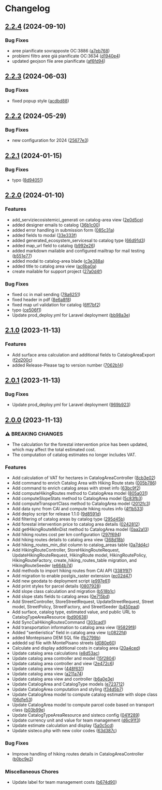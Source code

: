 # Changelog

## [2.2.4](https://github.com/webmappsrl/sisteco2/compare/v2.2.3...v2.2.4) (2024-09-10)


### Bug Fixes

* aree pianificate sovrapposte OC:3886 ([a7eb768](https://github.com/webmappsrl/sisteco2/commit/a7eb7688efa5b3224d9b726562a58fdd895de3d6))
* problemi filtro aree giá pianificate OC:3634 ([d1940e4](https://github.com/webmappsrl/sisteco2/commit/d1940e4e2899296f58c09a905a83b98f425a03ac))
* updated geojson file aree pianificate ([af6fd94](https://github.com/webmappsrl/sisteco2/commit/af6fd949883d89c26a7586480fda05395c65d325))

## [2.2.3](https://github.com/webmappsrl/sisteco2/compare/v2.2.2...v2.2.3) (2024-06-03)


### Bug Fixes

* fixed popup style ([acdbd88](https://github.com/webmappsrl/sisteco2/commit/acdbd88d8ece33148611381251a771fb6fb83a55))

## [2.2.2](https://github.com/webmappsrl/sisteco2/compare/v2.2.1...v2.2.2) (2024-05-29)


### Bug Fixes

* new configuration for 2024 ([25677e3](https://github.com/webmappsrl/sisteco2/commit/25677e39dc4eae6e16b22d0b771b0bf3be805a9d))

## [2.2.1](https://github.com/webmappsrl/sisteco2/compare/v2.2.0...v2.2.1) (2024-01-15)


### Bug Fixes

* typo ([8d94051](https://github.com/webmappsrl/sisteco2/commit/8d94051d4481452f820eb1511d68de53d1555ccb))

## [2.2.0](https://github.com/webmappsrl/sisteco2/compare/v2.1.0...v2.2.0) (2024-01-10)


### Features

* add_serviziecosistemici_generati on catalog-area view ([2e0d5ce](https://github.com/webmappsrl/sisteco2/commit/2e0d5ce8502abd479ebc954d8b80d47e653b4c90))
* added designer emails to catalog ([36b1c00](https://github.com/webmappsrl/sisteco2/commit/36b1c005c2266de56bbf8365f81e68176b34b1b6))
* added error handling in submission form ([085c31a](https://github.com/webmappsrl/sisteco2/commit/085c31ad6ede4af535a2ba5624bc1be54e3462fc))
* added fields to modal ([33e333f](https://github.com/webmappsrl/sisteco2/commit/33e333f1185c6a6b09e7338b9dce3a6fa3d93b7f))
* added generated_ecosystem_servicesal to catalog type ([66d91d3](https://github.com/webmappsrl/sisteco2/commit/66d91d334da1e5b607171480fc9dffcec5c5bf89))
* added map_url field to catalog ([b992e26](https://github.com/webmappsrl/sisteco2/commit/b992e26e20079522cd7f32f0a6b03169398f2e06))
* added markdown mailable and configured mailtrap for mail testing ([b551e77](https://github.com/webmappsrl/sisteco2/commit/b551e77c4623531a63fb68d928781491b13d8562))
* added modal to catalog-area blade ([c3e388a](https://github.com/webmappsrl/sisteco2/commit/c3e388a671ea32b2735ada599be022b170541bca))
* added title to catalog area view ([ac6ba0a](https://github.com/webmappsrl/sisteco2/commit/ac6ba0ab853e45d39f2f28dafa048fce01fcf9ef))
* create mailable for support project ([27a0d4f](https://github.com/webmappsrl/sisteco2/commit/27a0d4f3d755f019f05a83e5dde29782b10fe7f0))


### Bug Fixes

* fixed cc in mail sending ([78a6251](https://github.com/webmappsrl/sisteco2/commit/78a6251a687cede7c830ed4779578a7087cf66e6))
* fixed header in pdf ([8e6a8f8](https://github.com/webmappsrl/sisteco2/commit/8e6a8f88b32b4eff15c8bf9adff7e584e3ebe992))
* fixed map url validation for catalog ([6ff7bf2](https://github.com/webmappsrl/sisteco2/commit/6ff7bf2f9a67c96246712a4fb2b4127381754d80))
* typo ([ce506f1](https://github.com/webmappsrl/sisteco2/commit/ce506f12e0c384936be7dbfe4b7badacc7cd4ec6))
* Update prod_deploy.yml for Laravel deployment ([bb98a3e](https://github.com/webmappsrl/sisteco2/commit/bb98a3ebae5dcbcb030e6cdd436549253948fcc4))

## [2.1.0](https://github.com/webmappsrl/sisteco2/compare/v2.0.1...v2.1.0) (2023-11-13)


### Features

* Add surface area calculation and additional fields to CatalogAreaExport ([f2d200c](https://github.com/webmappsrl/sisteco2/commit/f2d200c9c6af1d8225c4a3c1323cf3735a32a70b))
* added Release-Please tag to version number ([7062b14](https://github.com/webmappsrl/sisteco2/commit/7062b1410f79caae494e97c1286fac52cc0fb504))

## [2.0.1](https://github.com/webmappsrl/sisteco2/compare/v2.0.0...v2.0.1) (2023-11-13)


### Bug Fixes

* Update prod_deploy.yml for Laravel deployment ([969b923](https://github.com/webmappsrl/sisteco2/commit/969b923bba4cd1987768f598538dfdc8f786c875))

## [2.0.0](https://github.com/webmappsrl/sisteco2/compare/v1.2.0...v2.0.0) (2023-11-13)


### ⚠ BREAKING CHANGES

* The calculation for the forestal intervention price has been updated, which may affect the total estimated cost.
* The computation of catalog estimates no longer includes VAT.

### Features

* Add calculation of VAT for hectares in CatalogAreaController ([8cb3e02](https://github.com/webmappsrl/sisteco2/commit/8cb3e028811ccdc952c7a1e83ebf599539b058a1))
* Add command to enrich Catalog Area with Hiking Route stats ([005b786](https://github.com/webmappsrl/sisteco2/commit/005b78655df515ddfbf3d5be089e6df6ee522fba))
* Add command to enrich catalog areas with street info ([63bc9f2](https://github.com/webmappsrl/sisteco2/commit/63bc9f298bada67a302e91cd9335b33086f37cff))
* Add computeHikingRoutes method to CatalogArea model ([805a031](https://github.com/webmappsrl/sisteco2/commit/805a03114ff4a8311bcd0e0c4eae4d575395dbf8))
* Add computeSlopeStats method to CatalogArea model ([5c83fb3](https://github.com/webmappsrl/sisteco2/commit/5c83fb34b4120bb696148a455c84ae4eda230dcf))
* Add computeTransportClass method to CatalogArea model ([2012fc3](https://github.com/webmappsrl/sisteco2/commit/2012fc35d4f1e74b683337f6b1e7777d514895b4))
* Add data sync from CAI and compute hiking routes info ([4f1b533](https://github.com/webmappsrl/sisteco2/commit/4f1b5337ccbd2d6135052495e55eeb8d3d856118))
* Add deploy script for release 1.1.0 ([9d8591d](https://github.com/webmappsrl/sisteco2/commit/9d8591df3d213c6d78aad09cb0fdcda9fa972e5b))
* Add filtering of catalog areas by catalog type ([295d45b](https://github.com/webmappsrl/sisteco2/commit/295d45bc67a73421eb4f04058286c10beab2571a))
* Add forestal intervention price to catalog area details ([0242812](https://github.com/webmappsrl/sisteco2/commit/0242812631db2c70f3fcdf104f9f0a2ca9658cd9))
* Add getHikingRouteMinDist method to CatalogArea model ([0aa2a13](https://github.com/webmappsrl/sisteco2/commit/0aa2a131a3ae2a03c987c5fb8ac1ab0fef72ef40))
* Add hiking routes cost per km configuration ([297f694](https://github.com/webmappsrl/sisteco2/commit/297f6942e833d6ee0d4a24680e8b3b15e82a830b))
* Add hiking routes details to catalog area view ([368d18b](https://github.com/webmappsrl/sisteco2/commit/368d18b1d9b14535a035079141688aa0762f9fe4))
* Add hiking_routes_min_dist column to catalog_areas table ([0a7dd4c](https://github.com/webmappsrl/sisteco2/commit/0a7dd4c78413060fa3a07c9c2b98556ac853b4f6))
* Add HikingRouteController, StoreHikingRouteRequest, UpdateHikingRouteRequest, HikingRoute model, HikingRoutePolicy, HikingRouteFactory, create_hiking_routes_table migration, and HikingRouteSeeder ([e664b74](https://github.com/webmappsrl/sisteco2/commit/e664b74f11628fb9f70fd358577d4f386a505dac))
* Add methods to import hiking routes from CAI API ([3381f97](https://github.com/webmappsrl/sisteco2/commit/3381f974c2e5f70dd57c545fa6bdd9caaf485533))
* Add migration to enable postgis_raster extension ([ec02d47](https://github.com/webmappsrl/sisteco2/commit/ec02d47477ba6f95c6d5cef29b9a7d483b8161ec))
* Add new geodata to deployment script ([e997e61](https://github.com/webmappsrl/sisteco2/commit/e997e61917653fdb422421efe825eff2a798147a))
* Add print styles for parcel details ([0807928](https://github.com/webmappsrl/sisteco2/commit/0807928da9cbe4aa070d7bb4fa831019b21f3c5f))
* Add slope class calculation and migration ([b518b1c](https://github.com/webmappsrl/sisteco2/commit/b518b1c2c8556a9455a39586379da87ebcf60cc5))
* Add slope stats fields to catalog areas ([0e715bd](https://github.com/webmappsrl/sisteco2/commit/0e715bd7247b609c8b725c6aa5636077e655e194))
* Add StreetController, StoreStreetRequest, UpdateStreetRequest, Street model, StreetPolicy, StreetFactory, and StreetSeeder ([b450ead](https://github.com/webmappsrl/sisteco2/commit/b450ead002811274eea42a3cac7875dcb45c8325))
* Add surface, catalog type, estimated value, and public URL to CatalogTypeAreaResource ([bd90638](https://github.com/webmappsrl/sisteco2/commit/bd906383a98ef7ed76b1028938727c0354868bce))
* Add SyncCaiHikingRoutesCommand ([303cad1](https://github.com/webmappsrl/sisteco2/commit/303cad1b5e91df3f1be31a4d9b923b6a1cd0fb3b))
* Add transportation information to catalog area view ([95829f8](https://github.com/webmappsrl/sisteco2/commit/95829f8f2c127d0ea256045e3661ca4dc122115d))
* Added "sentieristica" field in catalog area view ([c0822fd](https://github.com/webmappsrl/sisteco2/commit/c0822fd255ff8186f22dd9b91d0821a51d9f41d7))
* added Montepisano DEM SQL file ([fb2799b](https://github.com/webmappsrl/sisteco2/commit/fb2799b805e9444fa299b15ad5cbb0a1c10ab04e))
* addedd sql file with MontePisano streets ([d080e60](https://github.com/webmappsrl/sisteco2/commit/d080e609ccd85a34afaa81b94a6acc18d205ccce))
* Calculate and display additional costs in catalog area ([20a4ced](https://github.com/webmappsrl/sisteco2/commit/20a4ced522fd1cc05b74f8b4117f3ae706c8b9cf))
* Update catalog area calculations ([e8d53ac](https://github.com/webmappsrl/sisteco2/commit/e8d53ac38e00e1df4a423caa7810f61e17c0bf49))
* Update catalog area controller and model ([15f2804](https://github.com/webmappsrl/sisteco2/commit/15f28041378c63c643655e109a90c4bd6918000a))
* Update catalog area controller and view ([2e472c6](https://github.com/webmappsrl/sisteco2/commit/2e472c681fdcce31420f3f3af2ca68f4e9ecb895))
* Update catalog area view ([448f631](https://github.com/webmappsrl/sisteco2/commit/448f631916e75dc2c50b894dcf28278d96cab0cb))
* Update catalog area view ([a211a74](https://github.com/webmappsrl/sisteco2/commit/a211a74b57ac41171a1983f9419a1a46060a2925))
* Update catalog area view and controller ([b6a0e3e](https://github.com/webmappsrl/sisteco2/commit/b6a0e3e72fefac866c6a5e6a855cf02cb88bc31d))
* Update CatalogArea and CatalogType models ([e723712](https://github.com/webmappsrl/sisteco2/commit/e723712928fe19e2e3aeb39d8825a1ada9960b1c))
* Update CatalogArea computation and styling ([f34d5b7](https://github.com/webmappsrl/sisteco2/commit/f34d5b79cdc64792806773c6c612e8b836b3ca19))
* Update CatalogArea model to compute catalog estimate with slope class ([06d1e53](https://github.com/webmappsrl/sisteco2/commit/06d1e53d16ebca9247333a5dfde7e60a31743091))
* Update CatalogArea model to compute parcel code based on transport class ([b03b99e](https://github.com/webmappsrl/sisteco2/commit/b03b99e0bfb0bd8f140a53afebeadbd194ca6a7f))
* Update CatalogTypeAreaResource and sisteco config ([041f289](https://github.com/webmappsrl/sisteco2/commit/041f2897ca1cf417b8c84683453842edd0a18230))
* Update currency unit and value for team management ([d6c91f3](https://github.com/webmappsrl/sisteco2/commit/d6c91f32d6d5997ef20803f8c4e8405a6645b0e7))
* Update estimate calculation and display ([5a0c5cd](https://github.com/webmappsrl/sisteco2/commit/5a0c5cd5c0288aa08428c54881e7979ced12e560))
* Update sisteco.php with new color codes ([63d387c](https://github.com/webmappsrl/sisteco2/commit/63d387c3283c403bbd00fd532d5bea6de22bcb25))


### Bug Fixes

* Improve handling of hiking routes details in CatalogAreaController ([b0bc9e2](https://github.com/webmappsrl/sisteco2/commit/b0bc9e2a160b8fa547c9abd6d45e6d31536e7db2))


### Miscellaneous Chores

* Update label for team management costs ([b674d90](https://github.com/webmappsrl/sisteco2/commit/b674d908573db6475f53f00f09485695aaaca25d))
